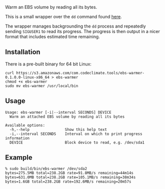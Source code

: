 Warm an EBS volume by reading all its bytes.

This is a small wrapper over the `dd` command found [here][docs].

[docs]: http://docs.aws.amazon.com/AWSEC2/latest/UserGuide/ebs-initialize.html

The wrapper manages backgrounding the `dd` process and repeatedly sending
`SIGUSER1` to read its progress. The progress is then output in a nicer format
that includes estimated time remaining.

## Installation

There is a pre-built binary for 64 bit Linux:

```
curl https://s3.amazonaws.com/com.codeclimate.tools/ebs-warmer-0.1.0.0-linux-x86_64 > ebs-warmer
chmod +x ebs-warmer
sudo mv ebs-warmer /usr/local/bin
```

## Usage

```
Usage: ebs-warmer [-i|--interval SECONDS] DEVICE
  Warm an attached EBS volume by reading all its bytes

Available options:
  -h,--help                Show this help text
  -i,--interval SECONDS    Interval on which to print progress information
  DEVICE                   Block device to read, e.g. /dev/sda1
```

## Example

```
% sudo build/bin/ebs-warmer /dev/sda2
bytes=275.5MB total=238.2GB rate=91.8MB/s remaining=44m14s
bytes=631.0MB total=238.2GB rate=105.1MB/s remaining=38m34s
bytes=1.6GB total=238.2GB rate=192.6MB/s remaining=20m57s
```
